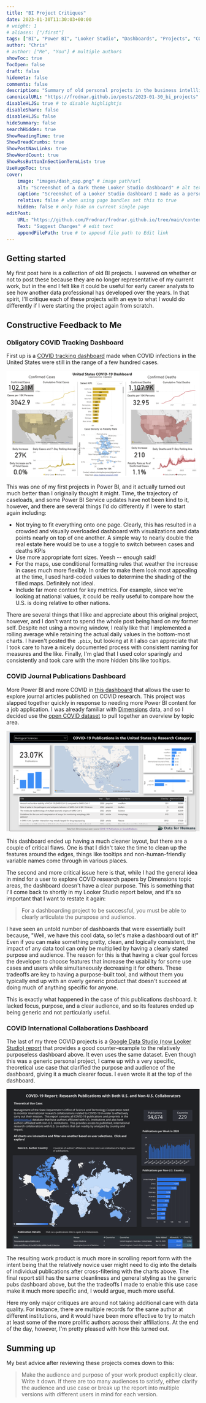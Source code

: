 ```yaml
---
title: "BI Project Critiques"
date: 2023-01-30T11:30:03+00:00
# weight: 1
# aliases: ["/first"]
tags: ["BI", "Power BI", "Looker Studio", "Dashboards", "Projects", "COVID"]
author: "Chris"
# author: ["Me", "You"] # multiple authors
showToc: true
TocOpen: false
draft: false
hidemeta: false
comments: false
description: "Summary of old personal projects in the business intellligence (dashboard building) realm"
canonicalURL: "https://frodnar.github.io/posts/2023-01-30_bi_projects"
disableHLJS: true # to disable highlightjs
disableShare: false
disableHLJS: false
hideSummary: false
searchHidden: true
ShowReadingTime: true
ShowBreadCrumbs: true
ShowPostNavLinks: true
ShowWordCount: true
ShowRssButtonInSectionTermList: true
UseHugoToc: true
cover:
    image: "images/dash_cap.png" # image path/url
    alt: "Screenshot of a dark theme Looker Studio dashboard" # alt text
    caption: "Screenshot of a Looker Studio dashboard I made as a personal project" # display caption under cover
    relative: false # when using page bundles set this to true
    hidden: false # only hide on current single page
editPost:
    URL: "https://github.com/Frodnar/frodnar.github.io/tree/main/content"
    Text: "Suggest Changes" # edit text
    appendFilePath: true # to append file path to Edit link
---
```

## Getting started

My first post here is a collection of old BI projects.  I wavered on whether or not to post these because they are no longer representative of my current work, but in the end I felt like it could be useful for early career analysts to see how another data professional has developed over the years.  In that spirit, I'll critique each of these projects with an eye to what I would do differently if I were starting the project again from scratch.

## Constructive Feedback to Me

### Obligatory COVID Tracking Dashboard
First up is a [COVID tracking dashboard](https://bit.ly/2HpCCLF) made when COVID infections in the United States were still in the range of a few hundred cases.  

[![Power BI COVID tracking dashboard](images/covid_dash_1.png)](https://bit.ly/2HpCCLF)

This was one of my first projects in Power BI, and it actually turned out much better than I originally thought it might.  Time, the trajectory of caseloads, and some Power BI Service updates have not been kind to it, however, and there are several things I'd do differently if I were to start again including:

 - Not trying to fit everything onto one page.  Clearly, this has resulted in a crowded and visually overloaded dashboard with visualizations and data points nearly on top of one another.  A simple way to nearly double the real estate here would be to use a toggle to switch between cases and deaths KPIs
 - Use more appropriate font sizes.  Yeesh -- enough said!
 - For the maps, use conditional formatting rules that weather the increase in cases much more flexibly.  In order to make them look most appealing at the time, I used hard-coded values to determine the shading of the filled maps.  Definitely not ideal.
 - Include far more context for key metrics.  For example, since we're looking at national values, it could be really useful to compare how the U.S. is doing relative to other nations.

There are several things that I like and appreciate about this original project, however, and I don't want to spend the whole post being hard on my former self. Despite not using a moving window, I really like that I implemented a rolling average while retaining the actual daily values in the bottom-most charts.  I haven't posted the `.pbix`, but looking at it I also can appreciate that I took care to have a nicely documented process with consistent naming for measures and the like.  Finally, I'm glad that I used color sparingly and consistently and took care with the more hidden bits like tooltips.

### COVID Journal Publications Dashboard

More Power BI and more COVID in [this dashboard](https://bit.ly/3GKvsuq) that allows the user to explore journal articles published on COVID research.  This project was slapped together quickly in response to needing more Power BI content for a job application. I was already familiar with [Dimensions](https://dimensions.ai) data, and so I decided use the [open COVID dataset](https://console.cloud.google.com/marketplace/product/digitalscience-public/covid-19-dataset-dimensions) to pull together an overview by topic area.  

[![COVID research publications dashboard](images/publications_dash_1.png)](https://bit.ly/3GKvsuq)

This dashboard ended up having a much cleaner layout, but there are a couple of critical flaws.  One is that I didn't take the time to clean up the features around the edges, things like tooltips and non-human-friendly variable names come through in various places.

The second and more critical issue here is that, while I had the general idea in mind for a user to explore COVID research papers by Dimensions topic areas, the dashboard doesn't have a clear purpose.  This is something that I'll come back to shortly in my Looker Studio report below, and it's so important that I want to restate it again:

> For a dashboarding project to be successful, you must be able to clearly articulate the purspose and audience.

I have seen an untold number of dashboards that were essentially built because, "Well, we have this cool data, so let's make a dashboard out of it!"  Even if you can make something pretty, clean, and logically consistent, the impact of any data tool can only be multiplied by having a clearly stated purpose and audience.  The reason for this is that having a clear goal forces the developer to choose features that increase the usability for some use cases and users while simultaneously decreasing it for others.  These tradeoffs are key to having a purpose-built tool, and without them you typically end up with an overly generic product that doesn't succeed at doing much of anything specific for anyone.  

This is exactly what happened in the case of this publications dashboard.  It lacked focus, purpose, and a clear audience, and so its features ended up being generic and not particularly useful.

### COVID International Collaborations Dashboard

The last of my three COVID projects is a [Google Data Studio (now Looker Studio) report](https://bit.ly/33U9PHx) that provides a good counter-example to the relatively purposeless dashboard above. It even uses the same dataset.  Even though this was a generic personal project, I came up with a very specific, theoretical use case that clarified the purpose and audience of the dashboard, giving it a much clearer focus.  I even wrote it at the top of the dashboard.

[![International collaboration dashboard](images/collabs_dash_1.png)](https://bit.ly/33U9PHx)

The resulting work product is much more in scrolling report form with the intent being that the relatively novice user might need to dig into the details of individual publications after cross-filtering with the charts above.  The final report still has the same cleanliness and general styling as the generic pubs dashboard above, but the the tradeoffs I made to enable this use case make it much more specific and, I would argue, much more useful.

Here my only major critiques are around not taking additional care with data quality.  For instance, there are multiple records for the same author at different institutions, and it would have been more effective to try to match at least some of the more prolific authors across their affiliations.  At the end of the day, however, I'm pretty pleased with how this turned out.  

## Summing up

My best advice after reviewing these projects comes down to this:

> Make the audience and purpose of your work product explicitly clear.  Write it down.  If there are too many audiences to satisfy, either clarify the audience and use case or break up the report into multiple versions with different users in mind for each version.